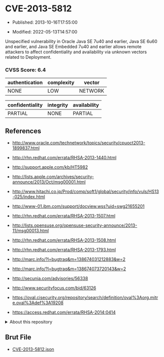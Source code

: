 # CVE-2013-5812

- Published: 2013-10-16T17:55:00

- Modified: 2022-05-13T14:57:00

Unspecified vulnerability in Oracle Java SE 7u40 and earlier, Java SE 6u60 and earlier, and Java SE Embedded 7u40 and earlier allows remote attackers to affect confidentiality and availability via unknown vectors related to Deployment.

### CVSS Score: **6.4**

| authentication | complexity | vector |
| --- | --- | --- |
| NONE | LOW | NETWORK |

| confidentiality | integrity | availability |
| --- | --- | --- |
| PARTIAL | NONE | PARTIAL |

## References

* http://www.oracle.com/technetwork/topics/security/cpuoct2013-1899837.html

* http://rhn.redhat.com/errata/RHSA-2013-1440.html

* http://support.apple.com/kb/HT5982

* http://lists.apple.com/archives/security-announce/2013/Oct/msg00001.html

* http://www.hitachi.co.jp/Prod/comp/soft1/global/security/info/vuls/HS13-025/index.html

* http://www-01.ibm.com/support/docview.wss?uid=swg21655201

* http://rhn.redhat.com/errata/RHSA-2013-1507.html

* http://lists.opensuse.org/opensuse-security-announce/2013-11/msg00013.html

* http://rhn.redhat.com/errata/RHSA-2013-1508.html

* http://rhn.redhat.com/errata/RHSA-2013-1793.html

* http://marc.info/?l=bugtraq&m=138674031212883&w=2

* http://marc.info/?l=bugtraq&m=138674073720143&w=2

* http://secunia.com/advisories/56338

* http://www.securityfocus.com/bid/63126

* https://oval.cisecurity.org/repository/search/definition/oval%3Aorg.mitre.oval%3Adef%3A19208

* https://access.redhat.com/errata/RHSA-2014:0414

<details>
<summary>About this repository</summary> 

  This repository is part of the project [Live Hack CVE](https://github.com/Live-Hack-CVE). Main website can be found [www.live-hack.org](https://www.live-hack.org) 
  
  Made by [Sn0wAlice](https://github.com/Sn0wAlice) for the people that care about security and need to have a feed of the latest CVEs. Hope you enjoy it, don't forget to star the repo and follow me on [Twitter](https://twitter.com/Sn0wAlice) and [Github](https://github.com/Sn0wAlice). And that is my [personnal website](https://www.alice-snow.me/)

  - [Home Page](https://github.com/Live-Hack-CVE)
  - [Framework](https://github.com/Live-Hack-CVE/cve-framework)
  - [CVE database](https://github.com/Live-Hack-CVE/full_database)
  - [Changelog](https://github.com/Live-Hack-CVE/Changelog)
</details>

## Brut File

* [CVE-2013-5812.json](https://raw.githubusercontent.com/Live-Hack-CVE/full_database/main/cves/2013/CVE-2013-5812.json)

